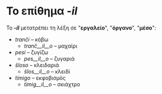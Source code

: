 # Το επίθημα *__-il__*

Το *__-il__* μετατρέπει τη λέξη σε "__εργαλείο__", "__όργανο__", "__μέσο__":

- *tranĉi*    – κόβω
  - *tranĉ__il__o*    – μαχαίρι
- *pesi*      – ζυγίζω
  - *pes__il__o*      – ζυγαριά
- *ŝloso*     – κλειδαριά
  - *ŝlos__il__o*     – κλειδί
- *timigo*    – εκφοβισμός
  - *timig__il__o*    – σκιάχτρο
